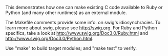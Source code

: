 This demonstrates how one can make existing C code available
to Ruby or Python (and many other runtimes) as an external module.

The Makefile comments provide some info. on swig's idiosynchracies.
To learn more about swig, please see http://swig.org. For Ruby and
Python specifics, take a look at http://www.swig.org/Doc3.0/Ruby.html
and http://www.swig.org/Doc3.0/Python.html.

Use "make" to build target modules; and "make test" to verify.
